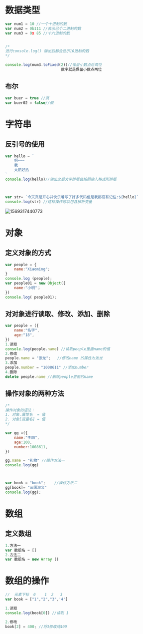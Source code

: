 # 数据类型

~~~js
var num1 = 10 //一个十进制的数
var num2 = 0b111 //表示已个二进制的数
var num3 = 0x 85 //十六进制的数


/*
进行console.log() 输出后都会显示10进制的数
*/

~~~



~~~js
console.log(num3.toFixed(2))//保留小数点后两位
				         数字就是保留小数点两位
~~~



## 布尔

~~~js
var buer = true //真
var buer02 = false//假
~~~





# 字符串

## 反引号的使用

~~~js
var hello = `
	啊~~~
	我
	太阳好热  
`
console.log(hello)//输出之后文字排版会按照输入格式所排版



var str= `今天真是开心并快乐着写了好多代码但是我都没有记住:${hello}`
console.log(str) //这样操作可以包含解析变量
~~~

![1569317440773](C:\Users\Administrator\AppData\Roaming\Typora\typora-user-images\1569317440773.png)





# 对象

## 定义对象的方式

~~~js
var people = {
    name:"Xiaoming";
}
console.log (people);
var people01 = new Object({
    name:"小明"；
})
console.log( people01);
~~~

## 对对象进行读取、修改、添加、删除

~~~js
var people = ({
    name:"名字",
    age:"18",
})
1.读取
console.log(people.name) //读取people里面name的值
2.修改
people.name = "张龙";   //修改name 的属性为张龙
3.添加
people.number = "1008611" //添加number
4.删除
delete people.name //删除people里面的name
~~~

## 操作对象的两种方法

~~~js
/*
操作对象的语法：
1. 对象.属性名  = 值 
2. 对象[变量名] = 值
*/

var gg =({
    name:"李四",
    age:100,
    number:1008611,
})

gg.name = "礼物" //操作方法一
console.log(gg)



var book = "book";    //操作方法二
gg[book]= "三国演义"
console.log(gg);
~~~





# 数组

## 定义数组

~~~js
1.方法一
var 数组名 = []
2.方法二
var 数组名 = new Array ()
~~~



# 数组的操作

~~~js
//  元素下标  0    1  2   3
var book = ["1","2","3",'4']

1.读取
console.log(book[0]) //读取 1

2.修改
book[2] = 400; //将3修改成400
~~~

